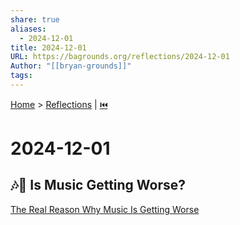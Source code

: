 ```yaml
---  
share: true  
aliases:  
  - 2024-12-01  
title: 2024-12-01  
URL: https://bagrounds.org/reflections/2024-12-01  
Author: "[[bryan-grounds]]"  
tags:   
---  
```

[Home](../index.md) > [Reflections](./index.md) | [⏮️](./2024-11-27.md)  
# 2024-12-01  
## 🎶🔬 Is Music Getting Worse?  
[The Real Reason Why Music Is Getting Worse](../videos/The%20Real%20Reason%20Why%20Music%20Is%20Getting%20Worse.md)  

